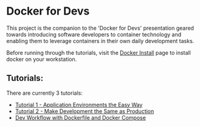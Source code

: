 # Docker for Devs

This project is the companion to the 'Docker for Devs' presentation geared towards introducing software developers to container technology and enabling them to leverage containers in their own daily development tasks.

Before running through the tutorials, visit the [Docker Install](https://docs.docker.com/install/) page to install docker on your workstation.

## Tutorials:

There are currently 3 tutorials:

- [Tutorial 1 - Application Environments the Easy Way](./tutorial-1.md)
- [Tutorial 2 - Make Development the Same as Production](./tutorial-2.md)
- [Dev Workflow with Dockerfile and Docker Compose](./tutorial-3.md)
